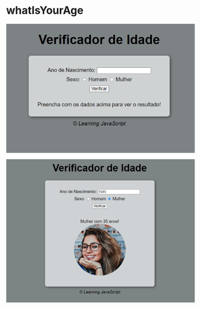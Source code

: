 # whatIsYourAge

![gif (1)](https://github.com/luizvicentin/whatIsYourAge/blob/master/img/screenshot-2020.09.png)

![img](https://github.com/luizvicentin/whatIsYourAge/blob/master/img/screenshot-capture-2020.09.12.png)

